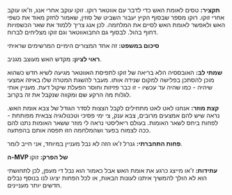 **תקציר:**
 טסים לאומת האש כדי לדבר עם אווטאר רוקו. זוקו עוקב אחרי אנג, וז'או עוקב אחרי זוקו. רוקו מספר שבסוף הקיץ יעבור השביט של סוזין, שאמור לחזק מאוד את כשפי האש ולאפשר לאומת האש לסיים את המלחמה. לכן אנג צריך ללמוד את שאר הכשפויות דחוף בהול. לבסוף גם החבואווטאר וגם זוקו מצליחים לברוח.

**סיכום במשפט:**
 זה אחד המצורים הימיים המרשימים שראיתי

**ראוי לציון:**
 מקדש האש מעוצב מגניב. 

**שמתי לב:**
 האובססיה הלא בריאה של זוקו לתפיסת האווטאר מגיעה לשיא חדש כשהוא מוכן להסתכן בפלישה למקום שנידה אותו. מעבר להשגת המטרה שלו באיזה אמצעי שיהיה - כמו שהיה עד עכשיו - זו כבר פזיזות וחוסר הפעלת שיקול דעת. מעניין אותי לגלות מה הרקע שם ומקווה שנקבל את זה בקרוב.

**קצת מוזר:**
 אנחנו לאט לאט מתחילים לקבל הצצות לסדר הגודל של צבא אומת האש. נראה שיש להם אמצעים מרובים, צבא ענק, צי ימי פסיכי וטכנולוגיה צבאית מפותחת - לפחות ביחס לשאר האומות. בעולם ריאליסטי נראה לי מוזר ששאר האומות נתנו להם ככה לצמוח בפער ושהמלחמה הזו תפסה אותם בהפתעה.

**פחות התחברתי:**
 גנרל ז'או הזה לא נבל מעניין במיוחד, אני חייב לומר.

**ה-MVP של הפרק:**
 זוקו

**עתידות:** 
 ז'או מייצג כרגע את אומת האש אבל כאמור הוא נבל די מעפן, לכן לתחושתי הוא לא הולך להמשיך איתנו לעונות הבאות, או לכל הפחות יציגו לנו בנוסף נבלים חדשים יותר מעניינים.
